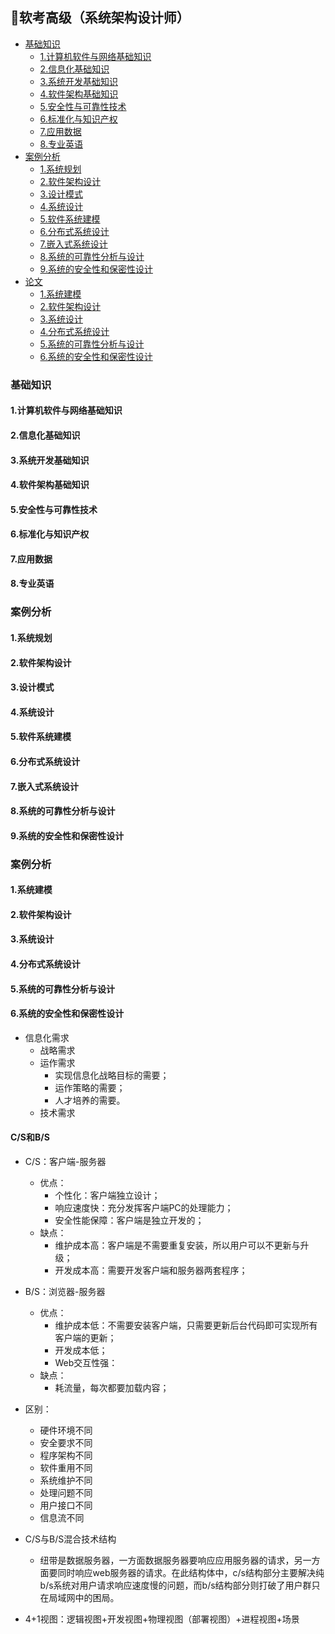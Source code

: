 ## 📃软考高级（系统架构设计师）

* [基础知识](基础知识)
  * [1.计算机软件与网络基础知识](#1.计算机软件与网络基础知识)
  * [2.信息化基础知识](#2.信息化基础知识)
  * [3.系统开发基础知识](#3.系统开发基础知识)
  * [4.软件架构基础知识](#4.软件架构基础知识)
  * [5.安全性与可靠性技术](#5.安全性与可靠性技术)
  * [6.标准化与知识产权](#6.标准化与知识产权)
  * [7.应用数据](#7.应用数据)
  * [8.专业英语](#8.专业英语)
* [案例分析](案例分析)
  * [1.系统规划](#1.系统规划)
  * [2.软件架构设计](#2.软件架构设计)
  * [3.设计模式](#3.设计模式)
  * [4.系统设计](#4.系统设计)
  * [5.软件系统建模](#5.软件系统建模)
  * [6.分布式系统设计](#6.分布式系统设计)
  * [7.嵌入式系统设计](#7.嵌入式系统设计)
  * [8.系统的可靠性分析与设计](#8.系统的可靠性分析与设计)
  * [9.系统的安全性和保密性设计](#9.系统的安全性和保密性设计)
* [论文](论文)
  * [1.系统建模](#1.系统建模)
  * [2.软件架构设计](#2.软件架构设计)
  * [3.系统设计](#3.系统设计)
  * [4.分布式系统设计](#4.分布式系统设计)
  * [5.系统的可靠性分析与设计](#5.系统的可靠性分析与设计)
  * [6.系统的安全性和保密性设计](#6.系统的安全性和保密性设计)

### 基础知识
#### 1.计算机软件与网络基础知识
#### 2.信息化基础知识
#### 3.系统开发基础知识
#### 4.软件架构基础知识
#### 5.安全性与可靠性技术
#### 6.标准化与知识产权
#### 7.应用数据
#### 8.专业英语

### 案例分析
#### 1.系统规划
#### 2.软件架构设计
#### 3.设计模式
#### 4.系统设计
#### 5.软件系统建模
#### 6.分布式系统设计
#### 7.嵌入式系统设计
#### 8.系统的可靠性分析与设计
#### 9.系统的安全性和保密性设计

### 案例分析
#### 1.系统建模
#### 2.软件架构设计
#### 3.系统设计
#### 4.分布式系统设计
#### 5.系统的可靠性分析与设计
#### 6.系统的安全性和保密性设计


+ 信息化需求
  + 战略需求
  + 运作需求
    + 实现信息化战略目标的需要；
    + 运作策略的需要；
    + 人才培养的需要。
  + 技术需求

#### C/S和B/S
+ C/S：客户端-服务器
  + 优点：
    + 个性化：客户端独立设计；
    + 响应速度快：充分发挥客户端PC的处理能力；
    + 安全性能保障：客户端是独立开发的；
  + 缺点：
    + 维护成本高：客户端是不需要重复安装，所以用户可以不更新与升级；
    + 开发成本高：需要开发客户端和服务器两套程序；
+ B/S：浏览器-服务器
  + 优点：
    + 维护成本低：不需要安装客户端，只需要更新后台代码即可实现所有客户端的更新；
    + 开发成本低；
    + Web交互性强：
  + 缺点：
    + 耗流量，每次都要加载内容；
+ 区别：
  + 硬件环境不同
  + 安全要求不同
  + 程序架构不同
  + 软件重用不同
  + 系统维护不同
  + 处理问题不同
  + 用户接口不同
  + 信息流不同
+ C/S与B/S混合技术结构
  + 纽带是数据服务器，一方面数据服务器要响应应用服务器的请求，另一方面要同时响应web服务器的请求。在此结构体中，c/s结构部分主要解决纯b/s系统对用户请求响应速度慢的问题，而b/s结构部分则打破了用户群只在局域网中的困局。

+ 4+1视图：逻辑视图+开发视图+物理视图（部署视图）+进程视图+场景



